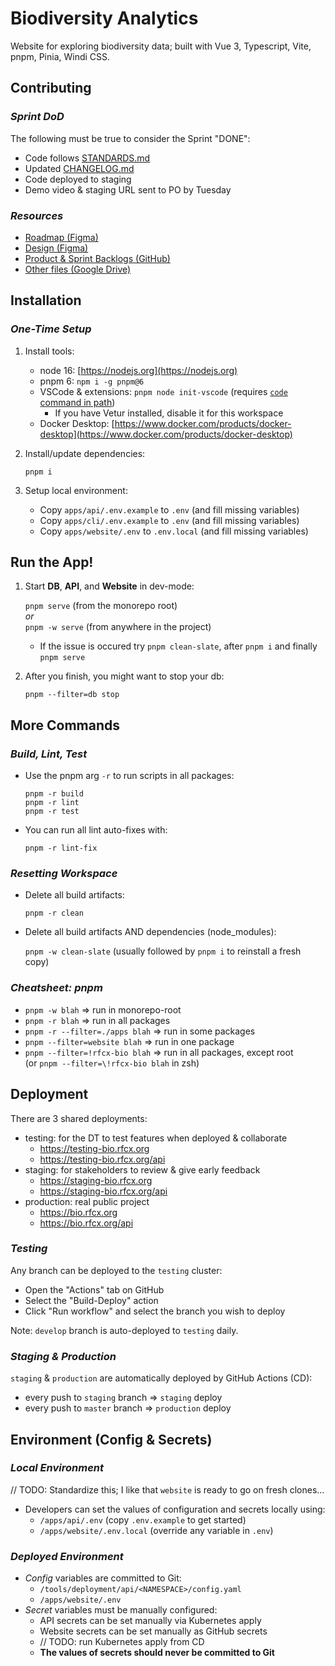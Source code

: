 # Biodiversity Analytics

Website for exploring biodiversity data; built with Vue 3, Typescript, Vite, pnpm, Pinia, Windi CSS.

## Contributing

### _Sprint DoD_

The following must be true to consider the Sprint "DONE":

- Code follows [STANDARDS.md](./STANDARDS.md)
- Updated [CHANGELOG.md](./CHANGELOG.md)
- Code deployed to staging
- Demo video & staging URL sent to PO by Tuesday

### _Resources_

- [Roadmap (Figma)](https://www.figma.com/file/Z4ybxswWvqiTdEsOgI2w7P/Milestone-and-Epic)
- [Design (Figma)](https://www.figma.com/files/team/1022436685454438648/Biodiversity-Team)
- [Product & Sprint Backlogs (GitHub)](https://github.com/orgs/rfcx/projects/4)
- [Other files (Google Drive)](https://drive.google.com/drive/folders/17ZdAoPzetLPqkes4lkGQlKg_uHpkyxxg)

## Installation

### _One-Time Setup_

1. Install tools:

   - node 16: [https://nodejs.org](https://nodejs.org)
   - pnpm 6: `npm i -g pnpm@6`
   - VSCode & extensions: `pnpm node init-vscode` (requires [`code` command in path](https://code.visualstudio.com/docs/setup/mac#_launching-from-the-command-line))
     - If you have Vetur installed, disable it for this workspace
   - Docker Desktop: [https://www.docker.com/products/docker-desktop](https://www.docker.com/products/docker-desktop)

2. Install/update dependencies:

   `pnpm i`

3. Setup local environment:
   - Copy `apps/api/.env.example` to `.env` (and fill missing variables)
   - Copy `apps/cli/.env.example` to `.env` (and fill missing variables)
   - Copy `apps/website/.env` to `.env.local` (and fill missing variables)

## Run the App!

1. Start **DB**, **API**, and **Website** in dev-mode:

   `pnpm serve` (from the monorepo root)  
   _or_  
   `pnpm -w serve` (from anywhere in the project)

   - If the issue is occured try `pnpm clean-slate`, after `pnpm i` and finally `pnpm serve`

2. After you finish, you might want to stop your db:

   `pnpm --filter=db stop`

## More Commands

### _Build, Lint, Test_

- Use the pnpm arg `-r` to run scripts in all packages:

  `pnpm -r build`  
  `pnpm -r lint`  
  `pnpm -r test`

- You can run all lint auto-fixes with:

  `pnpm -r lint-fix`

### _Resetting Workspace_

- Delete all build artifacts:

  `pnpm -r clean`

- Delete all build artifacts AND dependencies (node_modules):

  `pnpm -w clean-slate` (usually followed by `pnpm i` to reinstall a fresh copy)

### _Cheatsheet: pnpm_

- `pnpm -w blah` => run in monorepo-root
- `pnpm -r blah` => run in all packages
- `pnpm -r --filter=./apps blah` => run in some packages
- `pnpm --filter=website blah` => run in one package
- `pnpm --filter=!rfcx-bio blah` => run in all packages, except root  
  (or `pnpm --filter=\!rfcx-bio blah` in zsh)

## Deployment

There are 3 shared deployments:

- testing: for the DT to test features when deployed & collaborate
  - https://testing-bio.rfcx.org
  - https://testing-bio.rfcx.org/api
- staging: for stakeholders to review & give early feedback
  - https://staging-bio.rfcx.org
  - https://staging-bio.rfcx.org/api
- production: real public project
  - https://bio.rfcx.org
  - https://bio.rfcx.org/api

### _Testing_

Any branch can be deployed to the `testing` cluster:

- Open the "Actions" tab on GitHub
- Select the "Build-Deploy" action
- Click "Run workflow" and select the branch you wish to deploy

Note: `develop` branch is auto-deployed to `testing` daily.

### _Staging & Production_

`staging` & `production` are automatically deployed by GitHub Actions (CD):

- every push to `staging` branch => `staging` deploy
- every push to `master` branch => `production` deploy

## Environment (Config & Secrets)

### _Local Environment_

// TODO: Standardize this; I like that `website` is ready to go on fresh clones...

- Developers can set the values of configuration and secrets locally using:
  - `/apps/api/.env` (copy `.env.example` to get started)
  - `/apps/website/.env.local` (override any variable in `.env`)

### _Deployed Environment_

- _Config_ variables are committed to Git:
  - `/tools/deployment/api/<NAMESPACE>/config.yaml`
  - `/apps/website/.env`
- _Secret_ variables must be manually configured:
  - API secrets can be set manually via Kubernetes apply
  - Website secrets can be set manually as GitHub secrets
  - // TODO: run Kubernetes apply from CD
  - **The values of secrets should never be committed to Git**
